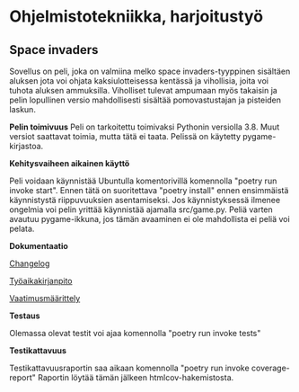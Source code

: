 # Ohjelmistotekniikka, harjoitustyö
## Space invaders

Sovellus on peli, joka on valmiina melko space invaders-tyyppinen sisältäen aluksen jota voi ohjata kaksiulotteisessa kentässä ja vihollisia, joita voi tuhota aluksen ammuksilla.
Viholliset tulevat ampumaan myös takaisin ja pelin lopullinen versio mahdollisesti sisältää pomovastustajan ja pisteiden laskun.

**Pelin toimivuus**
Peli on tarkoitettu toimivaksi Pythonin versiolla 3.8. Muut versiot saattavat toimia, mutta tätä ei taata. Pelissä on käytetty pygame-kirjastoa.

**Kehitysvaiheen aikainen käyttö**

Peli voidaan käynnistää Ubuntulla komentorivillä komennolla "poetry run invoke start". Ennen tätä on suoritettava "poetry install" ennen ensimmäistä käynnistystä riippuvuuksien asentamiseksi. Jos käynnistyksessä ilmenee ongelmia voi pelin yrittää käynnistää ajamalla src/game.py. Peliä varten avautuu pygame-ikkuna, jos tämän avaaminen ei ole mahdollista ei peliä voi pelata.

**Dokumentaatio**

[Changelog](https://github.com/arolaeemil/ot-harjoitustyo/blob/master/python-space-invaders/dokumentaatio/changelog.md)

[Työaikakirjanpito](https://github.com/arolaeemil/ot-harjoitustyo/blob/master/python-space-invaders/dokumentaatio/tuntikirjanpito.md)

[Vaatimusmäärittely](https://github.com/arolaeemil/ot-harjoitustyo/blob/master/python-space-invaders/dokumentaatio/vaatimusmaarittely.md)

**Testaus**

Olemassa olevat testit voi ajaa komennolla "poetry run invoke tests"

**Testikattavuus**

Testikattavuusraportin saa aikaan komennolla "poetry run invoke coverage-report"
Raportin löytää tämän jälkeen htmlcov-hakemistosta.
